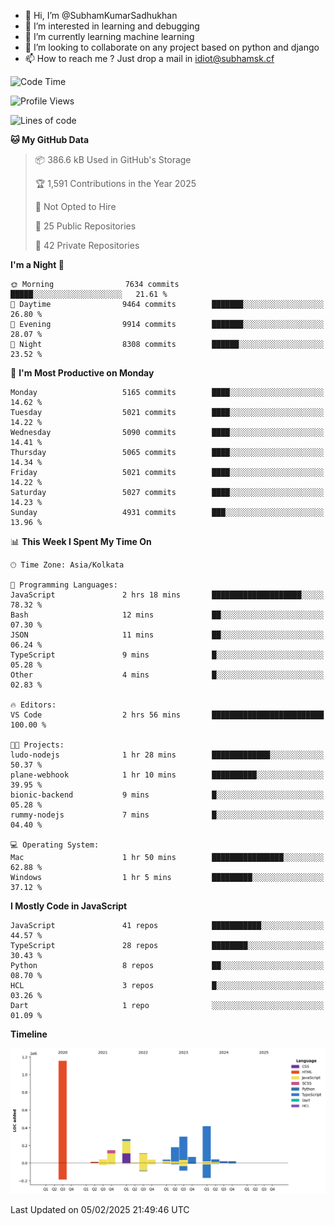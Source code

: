 - 👋 Hi, I’m @SubhamKumarSadhukhan
- 👀 I’m interested in learning and debugging
- 🌱 I’m currently learning machine learning
- 💞️ I’m looking to collaborate on any project based on python and django
- 📫 How to reach me ?
      Just drop a mail in idiot@subhamsk.cf

<!---
SubhamKumarSadhukhan/SubhamKumarSadhukhan is a ✨ special ✨ repository because its `README.md` (this file) appears on your GitHub profile.
You can click the Preview link to take a look at your changes.
--->


<!--START_SECTION:waka-->
![Code Time](http://img.shields.io/badge/Code%20Time-2%2C737%20hrs%2044%20mins-blue)

![Profile Views](http://img.shields.io/badge/Profile%20Views-0-blue)

![Lines of code](https://img.shields.io/badge/From%20Hello%20World%20I%27ve%20Written-2.8%20million%20lines%20of%20code-blue)

**🐱 My GitHub Data** 

> 📦 386.6 kB Used in GitHub's Storage 
 > 
> 🏆 1,591 Contributions in the Year 2025
 > 
> 🚫 Not Opted to Hire
 > 
> 📜 25 Public Repositories 
 > 
> 🔑 42 Private Repositories 
 > 
**I'm a Night 🦉** 

```text
🌞 Morning                7634 commits        █████░░░░░░░░░░░░░░░░░░░░   21.61 % 
🌆 Daytime                9464 commits        ███████░░░░░░░░░░░░░░░░░░   26.80 % 
🌃 Evening                9914 commits        ███████░░░░░░░░░░░░░░░░░░   28.07 % 
🌙 Night                  8308 commits        ██████░░░░░░░░░░░░░░░░░░░   23.52 % 
```
📅 **I'm Most Productive on Monday** 

```text
Monday                   5165 commits        ████░░░░░░░░░░░░░░░░░░░░░   14.62 % 
Tuesday                  5021 commits        ████░░░░░░░░░░░░░░░░░░░░░   14.22 % 
Wednesday                5090 commits        ████░░░░░░░░░░░░░░░░░░░░░   14.41 % 
Thursday                 5065 commits        ████░░░░░░░░░░░░░░░░░░░░░   14.34 % 
Friday                   5021 commits        ████░░░░░░░░░░░░░░░░░░░░░   14.22 % 
Saturday                 5027 commits        ████░░░░░░░░░░░░░░░░░░░░░   14.23 % 
Sunday                   4931 commits        ███░░░░░░░░░░░░░░░░░░░░░░   13.96 % 
```


📊 **This Week I Spent My Time On** 

```text
🕑︎ Time Zone: Asia/Kolkata

💬 Programming Languages: 
JavaScript               2 hrs 18 mins       ████████████████████░░░░░   78.32 % 
Bash                     12 mins             ██░░░░░░░░░░░░░░░░░░░░░░░   07.30 % 
JSON                     11 mins             ██░░░░░░░░░░░░░░░░░░░░░░░   06.24 % 
TypeScript               9 mins              █░░░░░░░░░░░░░░░░░░░░░░░░   05.28 % 
Other                    4 mins              █░░░░░░░░░░░░░░░░░░░░░░░░   02.83 % 

🔥 Editors: 
VS Code                  2 hrs 56 mins       █████████████████████████   100.00 % 

🐱‍💻 Projects: 
ludo-nodejs              1 hr 28 mins        █████████████░░░░░░░░░░░░   50.37 % 
plane-webhook            1 hr 10 mins        ██████████░░░░░░░░░░░░░░░   39.95 % 
bionic-backend           9 mins              █░░░░░░░░░░░░░░░░░░░░░░░░   05.28 % 
rummy-nodejs             7 mins              █░░░░░░░░░░░░░░░░░░░░░░░░   04.40 % 

💻 Operating System: 
Mac                      1 hr 50 mins        ████████████████░░░░░░░░░   62.88 % 
Windows                  1 hr 5 mins         █████████░░░░░░░░░░░░░░░░   37.12 % 
```

**I Mostly Code in JavaScript** 

```text
JavaScript               41 repos            ███████████░░░░░░░░░░░░░░   44.57 % 
TypeScript               28 repos            ████████░░░░░░░░░░░░░░░░░   30.43 % 
Python                   8 repos             ██░░░░░░░░░░░░░░░░░░░░░░░   08.70 % 
HCL                      3 repos             █░░░░░░░░░░░░░░░░░░░░░░░░   03.26 % 
Dart                     1 repo              ░░░░░░░░░░░░░░░░░░░░░░░░░   01.09 % 
```



**Timeline**

![Lines of Code chart](https://raw.githubusercontent.com/SubhamKumarSadhukhan/SubhamKumarSadhukhan/main/assets/bar_graph.png)


 Last Updated on 05/02/2025 21:49:46 UTC
<!--END_SECTION:waka-->
